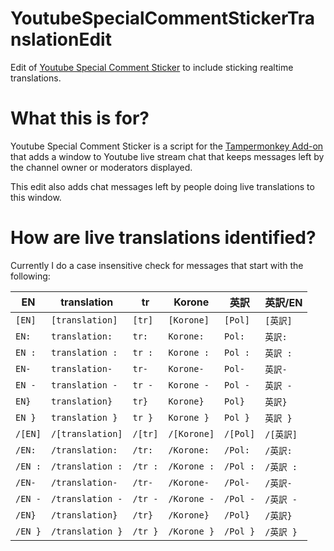 # YoutubeSpecialCommentStickerTranslationEdit
Edit of [Youtube Special Comment Sticker](https://gitgud.io/AsobiTaizen/youtubespecialcommentsticker) to include sticking realtime translations.

# What this is for?
Youtube Special Comment Sticker is a script for the [Tampermonkey Add-on](https://addons.mozilla.org/en-US/firefox/addon/tampermonkey/) that adds a window to Youtube live stream chat that keeps messages left by the channel owner or moderators displayed.

This edit also adds chat messages left by people doing live translations to this window.

# How are live translations identified?
Currently I do a case insensitive check for messages that start with the following:

| EN | translation | tr | Korone | 英訳 | 英訳/EN
| -- | ----------- | -- | ------ | -- | -----
| `[EN]` | `[translation]` | `[tr]` | `[Korone]`| `[Pol]` | `[英訳]` | `[英訳/EN]`
| `EN:` | `translation:` | `tr:` | `Korone:`| `Pol:` | `英訳:` | `英訳/EN:`
| `EN :` | `translation :` | `tr :` | `Korone :`| `Pol :` | `英訳 :` | `英訳/EN :`
| `EN-` | `translation-` | `tr-` | `Korone-`| `Pol-` | `英訳-` | `英訳/EN-`
| `EN -` | `translation -` | `tr -` | `Korone -`| `Pol -` | `英訳 -` | `英訳/EN -`
| `EN}` | `translation}` | `tr}` | `Korone}`| `Pol}` | `英訳}` | `英訳/EN}`
| `EN }` | `translation }` | `tr }` | `Korone }`| `Pol }` | `英訳 }` | `英訳/EN }`
| `/[EN]` | `/[translation]` | `/[tr]` | `/[Korone]`| `/[Pol]` | `/[英訳]` | `/[英訳/EN]`
| `/EN:` | `/translation:` | `/tr:` | `/Korone:`| `/Pol:` | `/英訳:` | `/英訳/EN:`
| `/EN :` | `/translation :` | `/tr :` | `/Korone :`| `/Pol :` | `/英訳 :` | `/英訳/EN :`
| `/EN-` | `/translation-` | `/tr-` | `/Korone-`| `/Pol-` | `/英訳-` | `/英訳/EN-`
| `/EN -` | `/translation -` | `/tr -` | `/Korone -`| `/Pol -` | `/英訳 -` | `/英訳/EN -`
| `/EN}` | `/translation}` | `/tr}` | `/Korone}`| `/Pol}` | `/英訳}` | `/英訳/EN}`
| `/EN }` | `/translation }` | `/tr }` | `/Korone }`| `/Pol }` | `/英訳 }` | `/英訳/EN }`